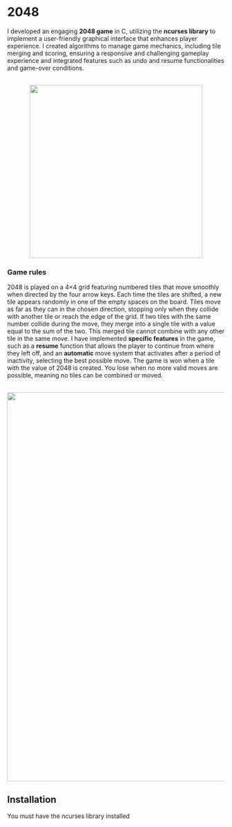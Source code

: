 <h1>
    2048
</h1>
I developed an engaging <b>2048 game</b> in C, utilizing the <b>ncurses library</b> to implement a user-friendly graphical interface that enhances
player experience.
I created algorithms to manage game mechanics, including tile merging and scoring, ensuring a responsive and challenging gameplay experience and
integrated features such as undo and resume
functionalities and game-over conditions.
<br> </br>
<p align="center">
    <img width="400" src="https://github.com/user-attachments/assets/47207d18-fa5a-4e29-90b4-4a3dbd7df3ef">
</p>
<h3>
    Game rules
</h3>
2048 is played on a 4×4 grid featuring numbered tiles that move smoothly when directed by the four arrow keys. Each time the tiles are shifted, a new tile appears randomly in one of the empty spaces
on the board. Tiles move as far as they can in the chosen direction, stopping only when they collide with another tile or reach the edge of the grid. If two tiles with the same number collide during
the move, they merge into a single tile with a value equal to the sum of the two. This merged tile cannot combine with any other tile in the same move. I have implemented <b>specific features</b> in
the game, such as a <b>resume</b> function that allows the player to continue from where they left off, and an <b>automatic</b> move system that activates after a period of inactivity, selecting the
best possible move. The game is won when a tile with the value of 2048 is created. You lose when no more valid moves are possible, meaning no tiles can be combined or moved.
<br> </br>
<p align="center">
    <img width="900" src="https://github.com/user-attachments/assets/97459fc4-376d-4538-a944-9945e6f4fbfb">
</p>
<h2>
    Installation
</h2>
You must have the ncurses library installed


